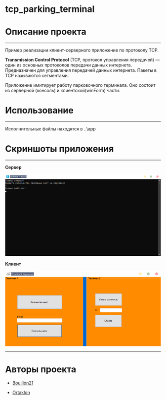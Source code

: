 # tcp_parking_terminal

# **Описание проекта**

---

Пример реализации клиент-серверного приложение по протоколу TCP.

**Transmission Control Protocol** (TCP, протокол управления передачей) — один из основных протоколов передачи данных интернета. Предназначен для управления передачей данных интернета. Пакеты в TCP называются сегментами.

Приложение имитирует работу парковочного терминала. Оно состоит из серверной (консоль) и клиентской(winForm) части.

# **Использование**

---

Исполнительные файлы находятся в ..\app

# **Скриншоты приложения**

---

**Сервер**

<img src="https://github.com/bouillon21/tcp_parking_terminal/blob/main/screen/screen_server.png?raw=true"/>

**Клиент**

<img src="https://github.com/bouillon21/tcp_parking_terminal/blob/main/screen/screen_client.png?raw=true"/>

---

# **Авторы проекта**

- <a href="https://github.com/bouillon21"><p1>Bouillon21</p1></a>

- <a href="https://github.com/Ortaklon"><p1>Ortaklon</p1></a>
